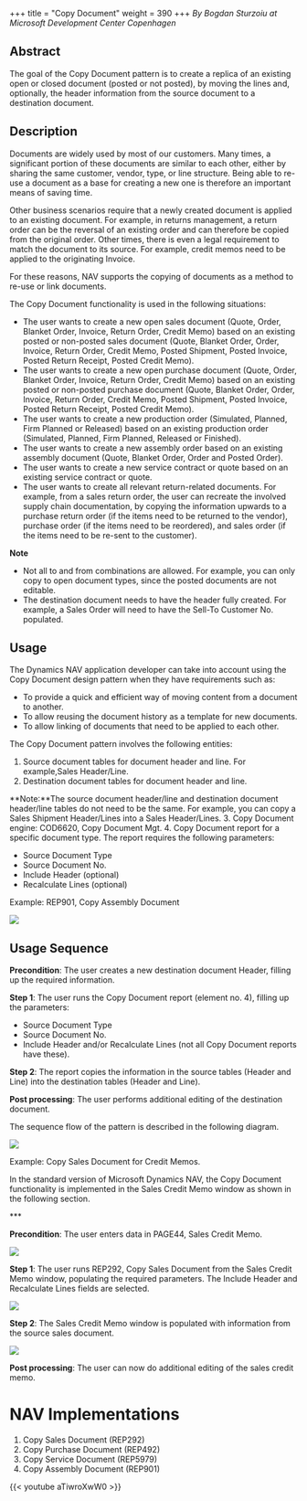 +++
title = "Copy Document"
weight = 390
+++
_By Bogdan Sturzoiu at Microsoft Development Center Copenhagen_ 

## Abstract

The goal of the Copy Document pattern is to create a replica of an existing open or closed document (posted or not posted), by moving the lines and, optionally, the header information from the source document to a destination document.

## Description

Documents are widely used by most of our customers. Many times, a significant portion of these documents are similar to each other, either by sharing the same customer, vendor, type, or line structure. Being able to re-use a document as a base for creating a new one is therefore an important means of saving time.

Other business scenarios require that a newly created document is applied to an existing document. For example, in returns management, a return order can be the reversal of an existing order and can therefore be copied from the original order. Other times, there is even a legal requirement to match the document to its source. For example, credit memos need to be applied to the originating Invoice.

For these reasons, NAV supports the copying of documents as a method to re-use or link documents.

The Copy Document functionality is used in the following situations:

* The user wants to create a new open sales document (Quote, Order, Blanket Order, Invoice, Return Order, Credit Memo) based on an existing posted or non-posted sales document (Quote, Blanket Order, Order, Invoice, Return Order, Credit Memo, Posted Shipment, Posted Invoice, Posted Return Receipt, Posted Credit Memo).
* The user wants to create a new open purchase document (Quote, Order, Blanket Order, Invoice, Return Order, Credit Memo) based on an existing posted or non-posted purchase document (Quote, Blanket Order, Order, Invoice, Return Order, Credit Memo, Posted Shipment, Posted Invoice, Posted Return Receipt, Posted Credit Memo).
* The user wants to create a new production order (Simulated, Planned, Firm Planned or Released) based on an existing production order (Simulated, Planned, Firm Planned, Released or Finished).
* The user wants to create a new assembly order based on an existing assembly document (Quote, Blanket Order, Order and Posted Order).
* The user wants to create a new service contract or quote based on an existing service contract or quote.
* The user wants to create all relevant return-related documents. For example, from a sales return order, the user can recreate the involved supply chain documentation, by copying the information upwards to a purchase return order (if the items need to be returned to the vendor), purchase order (if the items need to be reordered), and sales order (if the items need to be re-sent to the customer).

**Note**

* Not all to and from combinations are allowed. For example, you can only copy to open document types, since the posted documents are not editable.
* The destination document needs to have the header fully created. For example, a Sales Order will need to have the Sell-To Customer No. populated.

## Usage

The Dynamics NAV application developer can take into account using the Copy Document design pattern when they have requirements such as:

* To provide a quick and efficient way of moving content from a document to another.
* To allow reusing the document history as a template for new documents.
* To allow linking of documents that need to be applied to each other.

The Copy Document pattern involves the following entities:

1. Source document tables for document header and line. For example,Sales Header/Line.
2. Destination document tables for document header and line.

**Note:**The source document header/line and destination document header/line tables do not need to be the same. For example, you can copy a Sales Shipment Header/Lines into a Sales Header/Lines.
3. Copy Document engine: COD6620, Copy Document Mgt.
4. Copy Document report for a specific document type. The report requires the following parameters:
  * Source Document Type
  * Source Document No.
  * Include Header (optional)
  * Recalculate Lines (optional)

Example: REP901, Copy Assembly Document

[![ ][image0]][anchor0]

## Usage Sequence

**Precondition**: The user creates a new destination document Header, filling up the required information.

**Step 1**: The user runs the Copy Document report (element no. 4), filling up the parameters:

* Source Document Type
* Source Document No.
* Include Header and/or Recalculate Lines (not all Copy Document reports have these).

**Step 2**: The report copies the information in the source tables (Header and Line) into the destination tables (Header and Line).

**Post processing**: The user performs additional editing of the destination document.

The sequence flow of the pattern is described in the following diagram.

[![ ][image1]][anchor1]

Example: Copy Sales Document for Credit Memos.

In the standard version of Microsoft Dynamics NAV, the Copy Document functionality is implemented in the Sales Credit Memo window as shown in the following section.

\*\*\*

**Precondition**: The user enters data in PAGE44, Sales Credit Memo.

[![ ][image2]][anchor2]

**Step 1**: The user runs REP292, Copy Sales Document from the Sales Credit Memo window, populating the required parameters. The Include Header and Recalculate Lines fields are selected.

[![ ][image3]][anchor3]

**Step 2**: The Sales Credit Memo window is populated with information from the source sales document.

[![ ][image4]][anchor4]

**Post processing**: The user can now do additional editing of the sales credit memo.

# NAV Implementations

1. Copy Sales Document (REP292)
2. Copy Purchase Document (REP492)
3. Copy Service Document (REP5979)
4. Copy Assembly Document (REP901)

{{< youtube aTiwroXwW0 >}}



[anchor0]: clip_image002.gif-750x0.png
[anchor1]: clip_image004.gif-750x0.png
[anchor2]: clip_5F00_image006.jpg
[anchor3]: clip_5F00_image008.jpg
[anchor4]: clip_5F00_image010.jpg
[anchor5]: https://www.youtube.com/watch?v=aTiwroXwW_0&list=PLhZ3P-LY7CqmVszuvtJLujFyHpsVN0U_w&index=17


[image0]: clip_image002.gif-750x0.png
[image1]: clip_image004.gif-750x0.png
[image2]: clip_5F00_image006.jpg
[image3]: clip_5F00_image008.jpg
[image4]: clip_5F00_image010.jpg

